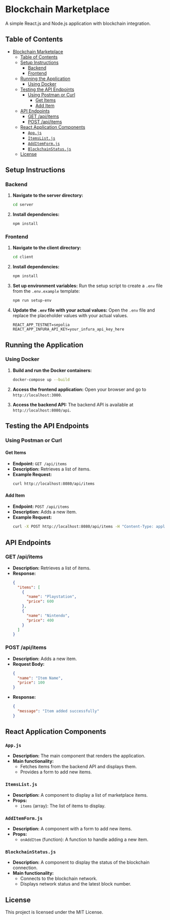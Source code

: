 

# Blockchain Marketplace

A simple React.js and Node.js application with blockchain integration.

## Table of Contents
- [Blockchain Marketplace](#blockchain-marketplace)
  - [Table of Contents](#table-of-contents)
  - [Setup Instructions](#setup-instructions)
    - [Backend](#backend)
    - [Frontend](#frontend)
  - [Running the Application](#running-the-application)
    - [Using Docker](#using-docker)
  - [Testing the API Endpoints](#testing-the-api-endpoints)
    - [Using Postman or Curl](#using-postman-or-curl)
      - [Get Items](#get-items)
      - [Add Item](#add-item)
  - [API Endpoints](#api-endpoints)
    - [GET /api/items](#get-apiitems)
    - [POST /api/items](#post-apiitems)
  - [React Application Components](#react-application-components)
    - [`App.js`](#appjs)
    - [`ItemsList.js`](#itemslistjs)
    - [`AddItemForm.js`](#additemformjs)
    - [`BlockchainStatus.js`](#blockchainstatusjs)
  - [License](#license)

## Setup Instructions

### Backend

1. **Navigate to the server directory:**
   ```bash
   cd server
   ```

2. **Install dependencies:**
   ```bash
   npm install
   ```

### Frontend

1. **Navigate to the client directory:**
   ```bash
   cd client
   ```

2. **Install dependencies:**
   ```bash
   npm install
   ```

3. **Set up environment variables:**
   Run the setup script to create a `.env` file from the `.env.example` template:
   ```bash
   npm run setup-env
   ```
   
4. **Update the `.env` file with your actual values:**
   Open the `.env` file and replace the placeholder values with your actual values.
   ```env
   REACT_APP_TESTNET=sepolia
   REACT_APP_INFURA_API_KEY=your_infura_api_key_here
   ```

## Running the Application

### Using Docker

1. **Build and run the Docker containers:**
   ```bash
   docker-compose up --build
   ```

2. **Access the frontend application:**
   Open your browser and go to `http://localhost:3000`.

3. **Access the backend API:**
   The backend API is available at `http://localhost:8080/api`.

## Testing the API Endpoints

### Using Postman or Curl

#### Get Items
- **Endpoint:** `GET /api/items`
- **Description:** Retrieves a list of items.
- **Example Request:**
  ```bash
  curl http://localhost:8080/api/items
  ```

#### Add Item
- **Endpoint:** `POST /api/items`
- **Description:** Adds a new item.
- **Example Request:**
  ```bash
  curl -X POST http://localhost:8080/api/items -H "Content-Type: application/json" -d '{"name": "Example Item", "price": 100}'
  ```

## API Endpoints

### GET /api/items
- **Description:** Retrieves a list of items.
- **Response:** 
  ```json
  {
    "items": [
      {
        "name": "Playstation",
        "price": 600
      },
      {
        "name": "Nintendo",
        "price": 400
      }
    ]
  }
  ```

### POST /api/items
- **Description:** Adds a new item.
- **Request Body:**
  ```json
  {
    "name": "Item Name",
    "price": 100
  }
  ```
- **Response:**
  ```json
  {
    "message": "Item added successfully"
  }
  ```

## React Application Components

### `App.js`
- **Description:** The main component that renders the application.
- **Main functionality:**
  - Fetches items from the backend API and displays them.
  - Provides a form to add new items.

### `ItemsList.js`
- **Description:** A component to display a list of marketplace items.
- **Props:**
  - `items` (array): The list of items to display.

### `AddItemForm.js`
- **Description:** A component with a form to add new items.
- **Props:**
  - `onAddItem` (function): A function to handle adding a new item.

### `BlockchainStatus.js`
- **Description:** A component to display the status of the blockchain connection.
- **Main functionality:**
  - Connects to the blockchain network.
  - Displays network status and the latest block number.

## License

This project is licensed under the MIT License.
